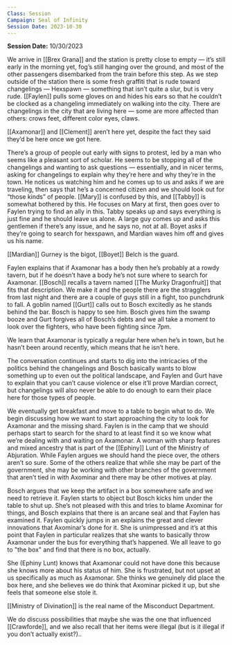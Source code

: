 ```yaml
---
Class: Session
Campaign: Seal of Infinity
Session Date: 2023-10-30
---
```

**Session Date:** 10/30/2023

We arrive in [[Brex Grana]] and the station is pretty close to empty — it’s still early in the morning yet, fog’s still hanging over the ground, and most of the other passengers disembarked from the train before this step. As we step outside of the station there is some fresh graffiti that is rude toward changelings — Hexspawn — something that isn’t quite a slur, but is very rude. [[Faylen]] pulls some gloves on and hides his ears so that he couldn’t be clocked as a changeling immediately on walking into the city. There are changelings in the city that are living here — some are more affected than others: crows feet, different color eyes, claws.

[[Axamonar]] and [[Clement]] aren’t here yet, despite the fact they said they’d be here once we got here.

There’s a group of people out early with signs to protest, led by a man who seems like a pleasant sort of scholar. He seems to be stopping all of the changelings and wanting to ask questions — essentially, and in nicer terms, asking for changelings to explain why they’re here and why they’re in the town. He notices us watching him and he comes up to us and asks if we are traveling, then says that he’s a concerned citizen and we should look out for “those kinds” of people. [[Mary]] is confused by this, and [[Tabby]] is somewhat bothered by this. He focuses on Mary at first, then goes over to Faylen trying to find an ally in this. Tabby speaks up and says everything is just fine and he should leave us alone. A large guy comes up and asks this gentlemen if there’s any issue, and he says no, not at all. Boyet asks if they’re going to search for hexspawn, and Mardian waves him off and gives us his name.

[[Mardian]] Gurney is the bigot, [[Boyet]] Belch is the guard.

Faylen explains that if Axamonar has a body then he’s probably at a rowdy tavern, but if he doesn’t have a body he’s not sure where to search for Axamonar. [[Bosch]] recalls a tavern named [[The Murky Dragonfruit]] that fits that description. We make it and the people there are the stragglers from last night and there are a couple of guys still in a fight, too punchdrunk to fall. A goblin named [[Gurt]] calls out to Bosch excitedly as he stands behind the bar. Bosch is happy to see him. Bosch gives him the swamp booze and Gurt forgives all of Bosch’s debts and we all take a moment to look over the fighters, who have been fighting since 7pm.

We learn that Axamonar is typically a regular here when he’s in town, but he hasn’t been around recently, which means that he isn’t here.

The conversation continues and starts to dig into the intricacies of the politics behind the changelings and Bosch basically wants to blow something up to even out the political landscape, and Faylen and Gurt have to explain that you can’t cause violence or else it’ll prove Mardian correct, but changelings will also never be able to do enough to earn their place here for those types of people.

We eventually get breakfast and move to a table to begin what to do. We begin discussing how we want to start approaching the city to look for Axamonar and the missing shard. Faylen is in the camp that we should perhaps start to search for the shard to at least find it so we know what we’re dealing with and waiting on Axamonar. A woman with sharp features and mixed ancestry that is part of the [[Ephiny]] Lunt of the Ministry of Abjuration. While Faylen argues we should hand the piece over, the others aren’t so sure. Some of the others realize that while she may be part of the government, she may be working with other branches of the government that aren’t tied in with Axominar and there may be other motives at play.

Bosch argues that we keep the artifact in a box somewhere safe and we need to retrieve it. Faylen starts to object but Bosch kicks him under the table to shut up. She’s not pleased with this and tries to blame Axominar for things, and Bosch explains that there is an arcane seal and that Faylen has examined it. Faylen quickly jumps in an explains the great and clever innovations that Axominar’s done for it. She is unimpressed and it’s at this point that Faylen in particular realizes that she wants to basically throw Axamonar under the bus for everything that’s happened. We all leave to go to "the box" and find that there is no box, actually.

She (Ephiny Lunt) knows that Axamonar could not have done this because she knows more about his status of him. She is frustrated, but not upset at us specifically as much as Axamonar. She thinks we genuinely did place the box here, and she believes we do think that Axominar picked it up, but she feels that someone else stole it.

[[Ministry of Divination]] is the real name of the Misconduct Department.

We do discuss possibilities that maybe she was the one that influenced [[Crawforde]], and we also recall that her items were illegal (but is it illegal if you don’t actually exist?)..
